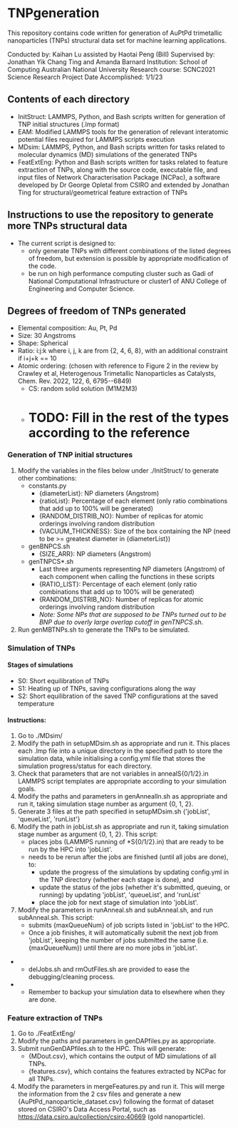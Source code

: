 # TNPgeneration
This repository contains code written for generation of AuPtPd trimetallic nanoparticles (TNPs) structural data set for machine learning applications.

Conducted by: Kaihan Lu assisted by Haotai Peng (Bill)
Supervised by: Jonathan Yik Chang Ting and Amanda Barnard
Institution: School of Computing Australian National University
Research course: SCNC2021 Science Research Project
Date Accomplished: 1/1/23


## Contents of each directory
- InitStruct: LAMMPS, Python, and Bash scripts written for generation of TNP initial structures (.lmp format)
- EAM: Modified LAMMPS tools for the generation of relevant interatomic potential files required for LAMMPS scripts execution
- MDsim: LAMMPS, Python, and Bash scripts written for tasks related to molecular dynamics (MD) simulations of the generated TNPs
- FeatExtEng: Python and Bash scripts written for tasks related to feature extraction of TNPs, along with the source code, executable file, and input files of Network Characterisation Package (NCPac), a software developed by Dr George Opletal from CSIRO and extended by Jonathan Ting for structural/geometrical feature extraction of TNPs


## Instructions to use the repository to generate more TNPs structural data
- The current script is designed to:
    - only generate TNPs with different combinations of the listed degrees of freedom, but extension is possible by appropriate modification of the code.
    - be run on high performance computing cluster such as Gadi of National Computational Infrastructure or cluster1 of ANU College of Engineering and Computer Science.

## Degrees of freedom of TNPs generated
- Elemental composition: Au, Pt, Pd
- Size: 30 Angstroms
- Shape: Spherical
- Ratio: i:j:k where i, j, k are from {2, 4, 6, 8}, with an additional constraint if i+j+k == 10
- Atomic ordering: (chosen with reference to Figure 2 in the review by Crawley et al, Heterogenous Trimetallic Nanoparticles as Catalysts, Chem. Rev. 2022, 122, 6, 6795--6849)
    - CS: random solid solution (M1M2M3)
    - # TODO: Fill in the rest of the types according to the reference

### Generation of TNP initial structures
1. Modify the variables in the files below under ./InitStruct/ to generate other combinations:
    - constants.py
        - {diameterList}: NP diameters (Angstrom)
        - {ratioList}: Percentage of each element (only ratio combinations that add up to 100% will be generated)
        - {RANDOM_DISTRIB_NO}: Number of replicas for atomic orderings involving random distribution
        - {VACUUM_THICKNESS}: Size of the box containing the NP (need to be >= greatest diameter in {diameterList})
    - genBNPCS.sh
        - {SIZE_ARR}: NP diameters (Angstrom)
    - genTNPCS*.sh
        - Last three arguments representing NP diameters (Angstrom) of each component when calling the functions in these scripts
        - {RATIO_LIST}: Percentage of each element (only ratio combinations that add up to 100% will be generated)
        - {RANDOM_DISTRIB_NO}: Number of replicas for atomic orderings involving random distribution
        - *Note: Some NPs that are supposed to be TNPs turned out to be BNP due to overly large overlap cutoff in genTNPCS*.sh.
2. Run genMBTNPs.sh to generate the TNPs to be simulated.

### Simulation of TNPs
#### Stages of simulations
- S0: Short equilibration of TNPs
- S1: Heating up of TNPs, saving configurations along the way
- S2: Short equilibration of the saved TNP configurations at the saved temperature

#### Instructions:
1. Go to ./MDsim/
2. Modify the path in setupMDsim.sh as appropriate and run it. This places each .lmp file into a unique directory in the specified path to store the simulation data, while initialising a config.yml file that stores the simulation progress/status for each directory.
3. Check that parameters that are not variables in annealS{0/1/2}.in LAMMPS script templates are appropriate according to your simulation goals.
4. Modify the paths and parameters in genAnnealIn.sh as appropriate and run it, taking simulation stage number as argument {0, 1, 2}.
5. Generate 3 files at the path specified in setupMDsim.sh {'jobList', 'queueList', 'runList'}
5. Modify the path in jobList.sh as appropriate and run it, taking simulation stage number as argument {0, 1, 2}. This script:
    - places jobs (LAMMPS running of *S{0/1/2}.in) that are ready to be run by the HPC into 'jobList'.
    - needs to be rerun after the jobs are finished (until all jobs are done), to:
        - update the progress of the simulations by updating config.yml in the TNP directory (whether each stage is done), and 
        - update the status of the jobs (whether it's submitted, queuing, or running) by updating 'jobList', 'queueList', and 'runList'
        - place the job for next stage of simulation into 'jobList'.
6. Modify the parameters in runAnneal.sh and subAnneal.sh, and run subAnneal.sh. This script:
    - submits {maxQueueNum} of job scripts listed in 'jobList' to the HPC. 
    - Once a job finishes, it will automatically submit the next job from 'jobList', keeping the number of jobs submitted the same (i.e. {maxQueueNum}) until there are no more jobs in 'jobList'.
- * delJobs.sh and rmOutFiles.sh are provided to ease the debugging/cleaning process.
- * Remember to backup your simulation data to elsewhere when they are done.

### Feature extraction of TNPs
1. Go to ./FeatExtEng/
2. Modify the paths and parameters in genDAPfiles.py as appropriate.
3. Submit runGenDAPfiles.sh to the HPC. This will generate:
    - {MDout.csv}, which contains the output of MD simulations of all TNPs.
    - {features.csv}, which contains the features extracted by NCPac for all TNPs.
4. Modify the parameters in mergeFeatures.py and run it. This will merge the information from the 2 csv files and generate a new {AuPtPd_nanoparticle_dataset.csv} following the format of dataset stored on CSIRO's Data Access Portal, such as https://data.csiro.au/collection/csiro:40669 (gold nanoparticle).
